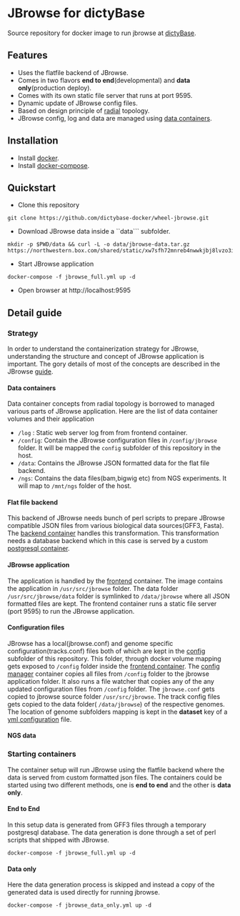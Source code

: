 # JBrowse for dictyBase
Source repository for docker image to run jbrowse at [dictyBase](http://dictybase.org).

## Features
* Uses the flatfile backend of JBrowse.
* Comes in two flavors __end to end__(developmental) and __data only__(production deploy).
* Comes with its own static file server that runs at port 9595.
* Dynamic update of JBrowse config files.
* Based on design principle of [radial](https://github.com/radial/docs) topology. 
* JBrowse config, log and data are managed using [data containers](http://docs.docker.com/userguide/dockervolumes/).

## Installation
* Install [docker](https://docs.docker.com/installation/#installation).
* Install [docker-compose](http://docs.docker.com/compose/install/).

## Quickstart
* Clone this repository

```
git clone https://github.com/dictybase-docker/wheel-jbrowse.git
```

* Download JBrowse data inside a ``data``` subfolder.

```
mkdir -p $PWD/data && curl -L -o data/jbrowse-data.tar.gz https://northwestern.box.com/shared/static/xw7sfh72mnreb4nwwkjbj8lvzo3il9dq.gz
```

* Start JBrowse application

```
docker-compose -f jbrowse_full.yml up -d
```

* Open browser at http://localhost:9595

## Detail guide
### Strategy
In order to understand the containerization strategy for JBrowse,
understanding the structure and concept of JBrowse application is
important. The gory details of most of the concepts are described in the
JBrowse [guide](http://gmod.org/wiki/JBrowse_Configuration_Guide).

#### Data containers
Data container concepts from radial topology is borrowed to managed various
parts of JBrowse application. Here are the list of data container volumes and
their application

* `/log` : Static web server log from from frontend container.
* `/config`: Contain the JBrowse configuration files in ```/config/jbrowse```
  folder. It will be mapped the `config` subfolder of this repository in the
  host.
* `/data`: Contains the JBrowse JSON formatted data for the flat file backend.
* `/ngs`: Contains the data files(bam,bigwig etc) from NGS experiments. It
  will map to ```/mnt/ngs``` folder of the host.

#### Flat file backend
This backend of JBrowse needs bunch of perl scripts to prepare JBrowse
compatible JSON files from various biological data sources(GFF3, Fasta).
The [backend
container](https://github.com/dictybase-docker/wheel-jbrowse/tree/master/spoke-jbrowse-backend) 
handles this transformation. This transformation needs a database backend
which in this case is served by a custom [postgresql
container](https://github.com/dictybase-docker/wheel-jbrowse/tree/master/spoke-jbrowse-postgresql).

#### JBrowse application
The application is handled by the
[frontend](https://github.com/dictybase-docker/wheel-jbrowse/tree/master/spoke-jbrowse-frontend)
container. The image contains the application in ```/usr/src/jbrowse``` folder. The data folder ```/usr/src/jbrowse/data```
folder is symlinked to ```/data/jbrowse``` where all JSON formatted files are
kept. The frontend container runs a static file server (port 9595) to run the
JBrowse application.

#### Configuration files
JBrowse has a local(jbrowse.conf) and genome specific
configuration(tracks.conf) files both of which are kept in the
[config](https://github.com/dictybase-docker/wheel-jbrowse/tree/master/config/jbrowse)
subfolder of this repository. This folder, through docker volume mapping gets
exposed to ```/config```  folder inside the [frontend
container](https://github.com/dictybase-docker/wheel-jbrowse/tree/master/spoke-jbrowse-frontend).
The [config
manager](https://github.com/dictybase-docker/wheel-jbrowse/tree/master/spoke-jbrowse-tracks-conf)
container copies all files from ```/config``` folder to the jbrowse
application folder. It also runs a file watcher that copies any of the any
updated configuration files from ```/config``` folder. The ```jbrowse.conf```
gets copied to jbrowse source folder ```/usr/src/jbrowse```. The track config
files gets copied to the data folder( ```/data/jbrowse```) of the respective
genomes. The location of genome subfolders mapping is kept in the __dataset__
key of a [yml
configuration](https://github.com/dictybase-docker/wheel-jbrowse/blob/master/config/jbrowse/export.yml)
file.

#### NGS data


### Starting containers
The container setup will run JBrowse using the flatfile backend where the data
is served from custom formatted json files. The containers could be started
using two different methods, one is __end to end__ and the other is __data only__.

#### End to End
In this setup data is generated from GFF3 files through a temporary postgresql
database. The data generation is done through a set of perl scripts that
shipped with JBrowse. 

```
docker-compose -f jbrowse_full.yml up -d
```

#### Data only
Here the data generation process is skipped and instead a copy of the generated
data is used directly for running jbrowse. 

```
docker-compose -f jbrowse_data_only.yml up -d
```




